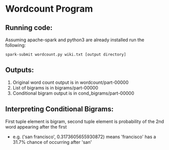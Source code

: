 # Wordcount Program

## Running code:

Assuming apache-spark and python3 are already installed run the following:

```
spark-submit wordcount.py wiki.txt [output directory]
```

## Outputs:

1. Original word count output is in wordcount/part-00000
2. List of bigrams is in bigrams/part-00000
3. Conditional bigram output is in cond_bigrams/part-00000

## Interpreting Conditional Bigrams:

First tuple element is bigram, second tuple element is probability of the 2nd word appearing after the first </p>

* e.g. ('san francisco', 0.3173605655930872) means 'francisco' has a 31.7% chance of occurring after 'san'